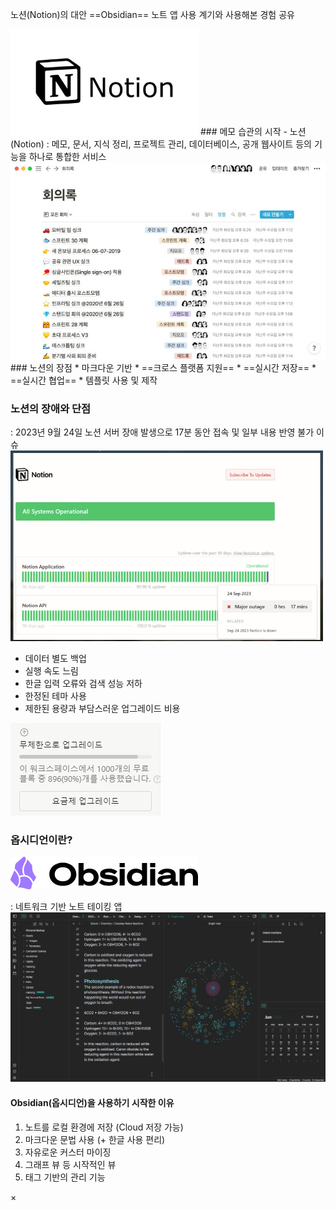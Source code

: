 

노션(Notion)의 대안 ==Obsidian== 노트 앱 사용 계기와 사용해본 경험 공유

<img src="/assets/img/옵시디언 사용법/Pasted image 20240422141237.png" width="300">
### 메모 습관의 시작 - 노션(Notion)
: 메모, 문서, 지식 정리, 프로젝트 관리, 데이터베이스, 공개 웹사이트 등의 기능을 하나로 통합한 서비스

<img class="img" src="/assets/img/옵시디언 사용법/Pasted image 20240422172759.png">
### 노션의 장점
* 마크다운 기반
* ==크로스 플랫폼 지원==
* ==실시간 저장==
* ==실시간 협업==
* 템플릿 사용 및 제작


### 노션의 장애와 단점
: 2023년 9월 24일 노션 서버 장애 발생으로 17분 동안 접속 및 일부 내용 반영 불가 이슈
<img class="img" src="/assets/img/옵시디언 사용법/Pasted image 20240422173033.png" width="500">

* 데이터 별도 백업
* 실행 속도 느림
* 한글 입력 오류와 검색 성능 저하
* 한정된 테마 사용
* 제한된 용량과 부담스러운 업그레이드 비용
 
<img class="img" src="/assets/img/옵시디언 사용법/Pasted image 20240422174051.png">


### 옵시디언이란?
<img src="/assets/img/옵시디언 사용법/Pasted image 20240422141207.png">

: 네트워크 기반 노트 테이킹 앱
<img class="img" src="/assets/img/옵시디언 사용법/Pasted image 20240423090255.png">

#### Obsidian(옵시디언)을 사용하기 시작한 이유
1. 노트를 로컬 환경에 저장 (Cloud 저장 가능)
2. 마크다운 문법 사용 (+ 한글 사용 편리)
3. 자유로운 커스터 마이징
4. 그래프 뷰 등 시작적인 뷰
5. 태그 기반의 관리 기능


<div class="modal">
  <span class="close">&times;</span>
  <img class="modal_content">
</div>
